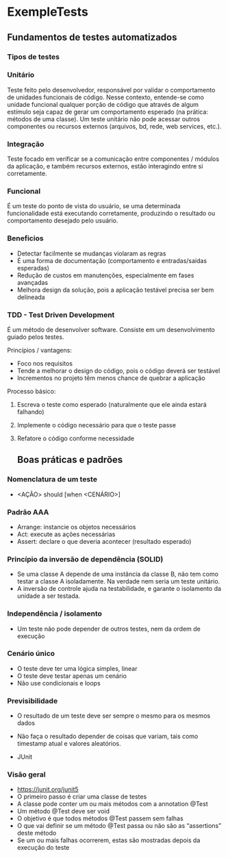 # ExempleTests

## Fundamentos de testes automatizados

### Tipos de testes

### Unitário

Teste feito pelo desenvolvedor, responsável por validar o comportamento de unidades funcionais de código. Nesse contexto, entende-se como unidade funcional qualquer porção de código que através de algum estímulo seja capaz de gerar um comportamento esperado (na prática: métodos de uma classe). Um teste unitário não pode acessar outros componentes ou recursos externos (arquivos, bd, rede, web services, etc.).

### Integração

Teste focado em verificar se a comunicação entre componentes / módulos da aplicação, e também recursos externos, estão interagindo entre si corretamente.

### Funcional

É um teste do ponto de vista do usuário, se uma determinada funcionalidade está executando corretamente, produzindo o resultado ou comportamento desejado pelo usuário.

### Beneficios

- Detectar facilmente se mudanças violaram as regras
- É uma forma de documentação (comportamento e entradas/saídas esperadas)
- Redução de custos em manutenções, especialmente em fases avançadas
- Melhora design da solução, pois a aplicação testável precisa ser bem delineada

### TDD - Test Driven Development
É um método de desenvolver software. Consiste em um desenvolvimento guiado pelos testes.

Princípios / vantagens:
- Foco nos requisitos
- Tende a melhorar o design do código, pois o código deverá ser testável
- Incrementos no projeto têm menos chance de quebrar a aplicação

Processo básico:
1. Escreva o teste como esperado (naturalmente que ele ainda estará falhando)
2. Implemente o código necessário para que o teste passe
3. Refatore o código conforme necessidade

   ## Boas práticas e padrões
### Nomenclatura de um teste
 - <AÇÃO> should <EFEITO> [when <CENÁRIO>]

### Padrão AAA
- Arrange: instancie os objetos necessários
- Act: execute as ações necessárias
- Assert: declare o que deveria acontecer (resultado esperado)

### Princípio da inversão de dependência (SOLID)
- Se uma classe A depende de uma instância da classe B, não tem como testar a classe A isoladamente. Na verdade nem seria um teste unitário.
- A inversão de controle ajuda na testabilidade, e garante o isolamento da unidade a ser testada.

### Independência / isolamento
- Um teste não pode depender de outros testes, nem da ordem de execução

### Cenário único
- O teste deve ter uma lógica simples, linear
- O teste deve testar apenas um cenário
- Não use condicionais e loops

### Previsibilidade
- O resultado de um teste deve ser sempre o mesmo para os mesmos dados
- Não faça o resultado depender de coisas que variam, tais como timestamp atual e valores aleatórios.

- JUnit
### Visão geral
- https://junit.org/junit5
- O primeiro passo é criar uma classe de testes
- A classe pode conter um ou mais métodos com a annotation @Test
- Um método @Test deve ser void
- O objetivo é que todos métodos @Test passem sem falhas
- O que vai definir se um método @Test passa ou não são as “assertions” deste método
- Se um ou mais falhas ocorrerem, estas são mostradas depois da execução do teste


